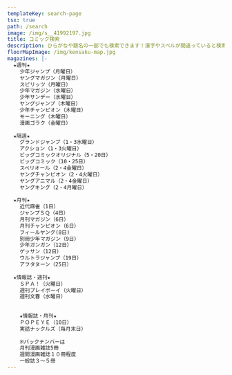 ```yaml
---
templateKey: search-page
tsx: true
path: /search
image: /img/s__41992197.jpg
title: コミック検索
description: ひらがなや題名の一部でも検索できます！漢字やスペルが間違っていると検索できないのでお試しください！
floorMapImage: /img/kensaku-map.jpg
magazines: |-
  ★週刊★
    少年ジャンプ（月曜日）
    ヤングマガジン（月曜日）
    スピリッツ（月曜日）
    少年マガジン（水曜日）　　　　　
    少年サンデー（水曜日）
    ヤングジャンプ（木曜日）
    少年チャンピオン（木曜日）
    モーニング（木曜日）
    漫画ゴラク（金曜日）
    
  ★隔週★
    グランドジャンプ（1・3水曜日）　
    アクション（1・3火曜日）
    ビッグコミックオリジナル（5・20日）　　
    ビッグコミック（10・25日）
    スペリオール（2・4金曜日）
    ヤングチャンピオン（2・4火曜日）
    ヤングアニマル（2・4金曜日）　　　
    ヤングキング（2・4月曜日）
    
  ★月刊★
    近代麻雀（1日）
    ジャンプＳＱ（4日）
    月刊マガジン（6日）          
    月刊チャンピオン（6日）
    フィールヤング(8日)
    別冊少年マガジン（9日）　　　
    少年ガンガン（12日）
    ゲッサン（12日）　
    ウルトラジャンプ（19日）
    アフタヌーン（25日）　　
    
  ★情報誌・週刊★
    ＳＰＡ！（火曜日）
    週刊プレイボーイ（火曜日）
    週刊文春（水曜日）
    
    
    ★情報誌・月刊★
    ＰＯＰＥＹＥ（10日）
    実話ナックルズ（毎月末日）
    
    ※バックナンバーは
    月刊漫画雑誌5冊
    週間漫画雑誌１０冊程度
    一般誌３～５冊
---
```

